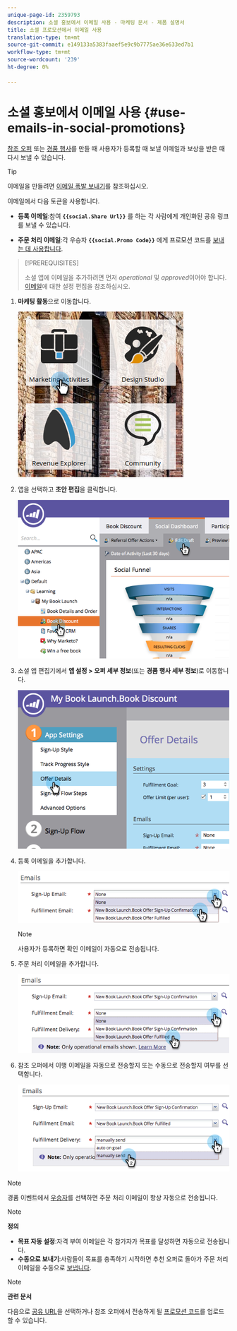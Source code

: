 ```yaml
---
unique-page-id: 2359793
description: 소셜 홍보에서 이메일 사용 - 마케팅 문서 - 제품 설명서
title: 소셜 프로모션에서 이메일 사용
translation-type: tm+mt
source-git-commit: e149133a5383faaef5e9c9b7775ae36e633ed7b1
workflow-type: tm+mt
source-wordcount: '239'
ht-degree: 0%

---
```



# 소셜 홍보에서 이메일 사용 {#use-emails-in-social-promotions}

[참조 오퍼](../../../../product-docs/demand-generation/social/referral-offers/create-a-referral-offer.md) 또는 [경품 행사](../../../../product-docs/demand-generation/social/sweepstakes/create-sweepstakes.md)를 만들 때 사용자가 등록할 때 보낼 이메일과 보상을 받은 때 다시 보낼 수 있습니다.

>[!TIP]
>
>이메일을 만들려면 [이메일 폭발 보내기](../../../../getting-started/quick-wins/send-an-email.md)를 참조하십시오.

이메일에서 다음 토큰을 사용합니다.

* **등록 이메일**:참여 **`{{social.Share Url}}`** 를 하는 각 사람에게 개인화된 공유 링크를 보낼 수 있습니다.

* **주문 처리 이메일**:각 우승자 **`{{social.Promo Code}}`** 에게 프로모션 코드를  [보내는 데 사용합니다](use-promo-codes-for-offer-fulfillment.md).

>[!PREREQUISITES]
>
>소셜 앱에 이메일을 추가하려면 먼저 *operational* 및 *approved*&#x200B;이어야 합니다. [이메일](../../../../product-docs/email-marketing/general/functions-in-the-editor/make-an-email-operational.md)에 대한 설정 편집을 참조하십시오.

1. **마케팅 활동**&#x200B;으로 이동합니다.

   ![](assets/ma.png)

1. 앱을 선택하고 **초안 편집**&#x200B;을 클릭합니다.

   ![](assets/image2014-9-19-16-3a12-3a33.png)

1. 소셜 앱 편집기에서 **앱 설정 > 오퍼 세부 정보**(또는 **경품 행사 세부 정보**)로 이동합니다.

   ![](assets/image2014-9-19-16-3a12-3a41.png)

1. 등록 이메일을 추가합니다.

   ![](assets/image2014-9-19-16-3a12-3a49.png)

   >[!NOTE]
   >
   >사용자가 등록하면 확인 이메일이 자동으로 전송됩니다.

1. 주문 처리 이메일을 추가합니다.

   ![](assets/image2014-9-19-16-3a15-3a26.png)

1. 참조 오퍼에서 이행 이메일을 자동으로 전송할지 또는 수동으로 전송할지 여부를 선택합니다.

   ![](assets/image2014-9-19-16-3a15-3a36.png)

>[!NOTE]
>
>경품 이벤트에서 [우승자](../../../../product-docs/demand-generation/social/sweepstakes/select-sweepstakes-winners.md)를 선택하면 주문 처리 이메일이 항상 자동으로 전송됩니다.

>[!NOTE]
>
>**정의**
>
>* **목표 자동 설정**:자격 부여 이메일은 각 참가자가 목표를 달성하면 자동으로 전송됩니다.
>* **수동으로 보내기**:사람들이 목표를 충족하기 시작하면 추천 오퍼로 돌아가 주문 처리 이메일을 수동으로  [보냅니다](../../../../product-docs/demand-generation/social/referral-offers/send-referral-offer-fulfillment-email.md).

>



>[!NOTE]
>
>**관련 문서**
>
>다음으로 [공유 URL](choose-the-share-url-for-a-social-app.md)을 선택하거나 참조 오퍼에서 전송하게 될 [프로모션 코드](use-promo-codes-for-offer-fulfillment.md)를 업로드할 수 있습니다.

